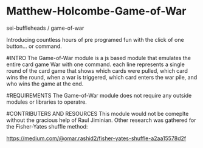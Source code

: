 # Matthew-Holcombe-Game-of-War
sei-buffleheads / game-of-war

Introducing countless hours of pre programed fun with the click of one button... or command. 

#INTRO
The Game-of-War module is a js based module that emulates the entire card game War with one command. each line represents a single round of the card game that shows which cards were pulled, which card wins the round, when a war is triggered, which card enters the war pile, and who wins the game at the end.

#REQUIREMENTS
The Game-of-War module does not require any outside modules or libraries to operatre.

#CONTRIBUTERS AND RESOURCES
This module would not be comeplte without the gracious help of Raul Jiminian. Other research was gathered for the Fisher-Yates shuffle method:

https://medium.com/@omar.rashid2/fisher-yates-shuffle-a2aa15578d2f

